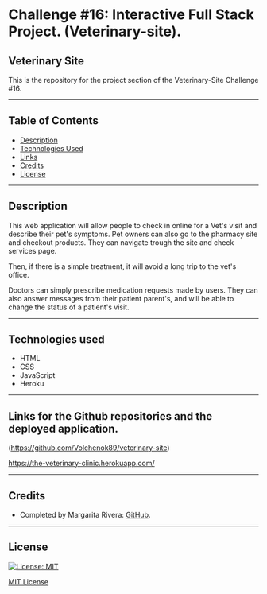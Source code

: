 # Challenge #16: Interactive Full Stack Project. (Veterinary-site).
## Veterinary Site
This is the repository for the project section of the Veterinary-Site Challenge #16.

___

## Table of Contents
* [Description](#description)
* [Technologies Used](#technologies-used)
* [Links](#links)
* [Credits](#credits)
* [License](#license)


___

## Description

This web application will allow people to check in online for a Vet's visit and describe their pet's symptoms. 
Pet owners can also go to the pharmacy site and checkout products.
They can navigate trough the site and check services page.

Then, if there is a simple treatment, it will avoid a long trip to the vet's office.

Doctors can simply prescribe medication requests made by users. They can also answer messages from their patient parent's, 
and will be able to change the status of a patient's visit.



___



## Technologies used
* HTML
* CSS
* JavaScript
* Heroku

___

## Links for the Github repositories and the deployed application.

(https://github.com/Volchenok89/veterinary-site)


https://the-veterinary-clinic.herokuapp.com/







___

## Credits
* Completed by Margarita Rivera: [GitHub](https://github.com/Volchenok89).
___

## License
[![License: MIT](https://img.shields.io/badge/License-MIT-yellow.svg)](https://opensource.org/licenses/MIT)

[MIT License](https://choosealicense.com/licenses/mit/)    
